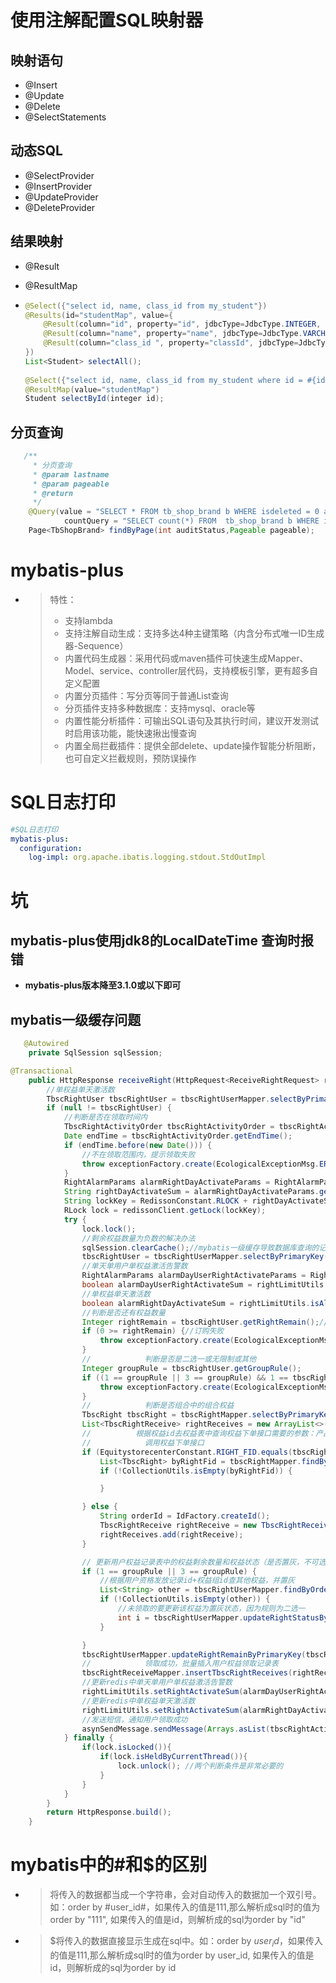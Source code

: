 # 使用注解配置SQL映射器 

## 映射语句 

- @Insert
- @Update
- @Delete
- @SelectStatements

## 动态SQL

- @SelectProvider
- @InsertProvider
- @UpdateProvider
- @DeleteProvider

## 结果映射 

- @Result

- @ResultMap

- ```java
  @Select({"select id, name, class_id from my_student"})
  @Results(id="studentMap", value={
      @Result(column="id", property="id", jdbcType=JdbcType.INTEGER, id=true),
      @Result(column="name", property="name", jdbcType=JdbcType.VARCHAR),
      @Result(column="class_id ", property="classId", jdbcType=JdbcType.INTEGER)
  })
  List<Student> selectAll();
   
  @Select({"select id, name, class_id from my_student where id = #{id}"})
  @ResultMap(value="studentMap")
  Student selectById(integer id);
  ```


## 分页查询 

```java
   /**
     * 分页查询
     * @param lastname
     * @param pageable
     * @return
     */
    @Query(value = "SELECT * FROM tb_shop_brand b WHERE isdeleted = 0 and audit_status=?1  ORDER BY update_time desc nulls last,audit_time desc NULLS LAST",
            countQuery = "SELECT count(*) FROM  tb_shop_brand b WHERE isdeleted = 0 and audit_status=?1", nativeQuery = true)
    Page<TbShopBrand> findByPage(int auditStatus,Pageable pageable);
```



# mybatis-plus 

- > 特性：
  >
  > - 支持lambda
  > - 支持注解自动生成：支持多达4种主键策略（内含分布式唯一ID生成器-Sequence）
  > - 内置代码生成器：采用代码或maven插件可快速生成Mapper、Model、service、controller层代码，支持模板引擎，更有超多自定义配置
  > - 内置分页插件：写分页等同于普通List查询
  > - 分页插件支持多种数据库：支持mysql、oracle等
  > - 内置性能分析插件：可输出SQL语句及其执行时间，建议开发测试时启用该功能，能快速揪出慢查询
  > - 内置全局拦截插件：提供全部delete、update操作智能分析阻断，也可自定义拦截规则，预防误操作

# SQL日志打印

```yaml
#SQL日志打印
mybatis-plus:
  configuration:
    log-impl: org.apache.ibatis.logging.stdout.StdOutImpl

```



# 坑

## mybatis-plus使用jdk8的LocalDateTime 查询时报错

- **mybatis-plus版本降至3.1.0或以下即可**



## mybatis一级缓存问题 

```java
   @Autowired
    private SqlSession sqlSession;

@Transactional
    public HttpResponse receiveRight(HttpRequest<ReceiveRightRequest> request) throws Exception {
        //单权益单天激活数
        TbscRightUser tbscRightUser = tbscRightUserMapper.selectByPrimaryKey(request.getData().getEquityUserId());
        if (null != tbscRightUser) {
            //判断是否在领取时间内
            TbscRightActivityOrder tbscRightActivityOrder = tbscRightActivityOrderMapper.selectByPrimaryKey(tbscRightUser.getOrderId());
            Date endTime = tbscRightActivityOrder.getEndTime();
            if (endTime.before(new Date())) {
                //不在领取范围内，提示领取失败
                throw exceptionFactory.create(EcologicalExceptionMsg.ERROR_RIGHT_OUTTIME_EXCEPTION, EcologicalExceptionMsg.msg.get(EcologicalExceptionMsg.ERROR_RIGHT_OUTTIME_EXCEPTION));
            }
            RightAlarmParams alarmRightDayActivateParams = RightAlarmParams.builder().rightAlarmEnum(RightAlarmEnum.RIGHTDAYACTIVATESUM).rightId(tbscRightUser.getRightId()).rightName(tbscRightUser.getRightName()).build();
            String rightDayActivateSum = alarmRightDayActivateParams.getRightAlarmEnum().getKey().apply(alarmRightDayActivateParams);
            String lockKey = RedissonConstant.RLOCK + rightDayActivateSum;
            RLock lock = redissonClient.getLock(lockKey);
            try {
                lock.lock();
                //剩余权益数量为负数的解决办法
                sqlSession.clearCache();//mybatis一级缓存导致数据库查询的记录相同
                tbscRightUser = tbscRightUserMapper.selectByPrimaryKey(request.getData().getEquityUserId());
                //单天单用户单权益激活告警数
                RightAlarmParams alarmDayUserRightActivateParams = RightAlarmParams.builder().rightAlarmEnum(RightAlarmEnum.DAYUSERRIGHTACTIVATESUM).phone(tbscRightActivityOrder.getUserPhone()).rightId(tbscRightUser.getRightId()).rightName(tbscRightUser.getRightName()).build();
                boolean alarmDayUserRightActivateSum = rightLimitUtils.isAlarm(alarmDayUserRightActivateParams);
                //单权益单天激活数
                boolean alarmRightDayActivateSum = rightLimitUtils.isAlarm(alarmRightDayActivateParams);
                //判断是否还有权益数量
                Integer rightRemain = tbscRightUser.getRightRemain();//剩余权益数量
                if (0 >= rightRemain) {//订购失败
                    throw exceptionFactory.create(EcologicalExceptionMsg.ERROR_RIGHT_OUTNUM_EXCEPTION, EcologicalExceptionMsg.msg.get(EcologicalExceptionMsg.ERROR_RIGHT_OUTNUM_EXCEPTION));
                }
                //            判断是否是二选一或无限制或其他
                Integer groupRule = tbscRightUser.getGroupRule();
                if ((1 == groupRule || 3 == groupRule) && 1 == tbscRightUser.getRightStatus()) {//二选一、三选一
                    throw exceptionFactory.create(EcologicalExceptionMsg.ERROR_RIGHT_OUTRULE_EXCEPTION, EcologicalExceptionMsg.msg.get(EcologicalExceptionMsg.ERROR_RIGHT_OUTRULE_EXCEPTION));
                }
                //            判断是否组合中的组合权益
                TbscRight tbscRight = tbscRightMapper.selectByPrimaryKey(tbscRightUser.getRightId());
                List<TbscRightReceive> rightReceives = new ArrayList<>();
                //          根据权益id去权益表中查询权益下单接口需要的参数：产品编码等
                //            调用权益下单接口
                if (EquitystorecenterConstant.RIGHT_FID.equals(tbscRight.getRightFid())) {//组合权益
                    List<TbscRight> byRightFid = tbscRightMapper.findByRightFid(tbscRight.getRightId());
                    if (!CollectionUtils.isEmpty(byRightFid)) {

                    }

                } else {
                    String orderId = IdFactory.createId();
                    TbscRightReceive rightReceive = new TbscRightReceive(IdFactory.createId(), tbscRightUser.getEquityUserId(), new Date(), request.getData().getReceiveNum(), orderId);
                    rightReceives.add(rightReceive);
                }

                // 更新用户权益记录表中的权益剩余数量和权益状态（是否置灰，不可选）
                if (1 == groupRule || 3 == groupRule) {
                    //根据用户资格发放记录id+权益组id查其他权益，并置灰
                    List<String> other = tbscRightUserMapper.findByOrderIdAndGroupIdAndNotEquityUserId(tbscRightUser.getOrderId(), tbscRightUser.getGroupId(), tbscRightUser.getEquityUserId());
                    if (!CollectionUtils.isEmpty(other)) {
                        //未领取的要更新该权益为置灰状态，因为规则为二选一
                        int i = tbscRightUserMapper.updateRightStatusByPrimaryKeyIn(other);
                    }

                }
                tbscRightUserMapper.updateRightRemainByPrimaryKey(tbscRightUser.getEquityUserId());
                //            领取成功，批量插入用户权益领取记录表
                tbscRightReceiveMapper.insertTbscRightReceives(rightReceives);
                //更新redis中单天单用户单权益激活告警数
                rightLimitUtils.setRightActivateSum(alarmDayUserRightActivateParams);
                //更新redis中单权益单天激活数
                rightLimitUtils.setRightActivateSum(alarmRightDayActivateParams);
                //发送短信，通知用户领取成功
                asynSendMessage.sendMessage(Arrays.asList(tbscRightActivityOrder.getUserPhone()), EquitystorecenterConstant.ALARMCONTEXT,EquitystorecenterConstant.SMSTYPE);
            } finally {
                if(lock.isLocked()){
                    if(lock.isHeldByCurrentThread()){
                        lock.unlock(); //两个判断条件是非常必要的
                    }
                }
            }
        }
        return HttpResponse.build();
    }
```

# mybatis中的#和$的区别

- >  将传入的数据都当成一个字符串，会对自动传入的数据加一个双引号。如：order by #user_id#，如果传入的值是111,那么解析成sql时的值为order by "111", 如果传入的值是id，则解析成的sql为order by "id"

- > $将传入的数据直接显示生成在sql中。如：order by $user_id$，如果传入的值是111,那么解析成sql时的值为order by user_id, 如果传入的值是id，则解析成的sql为order by id

# 